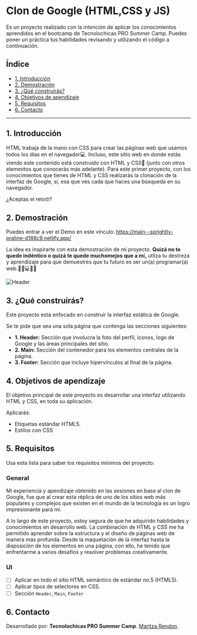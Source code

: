 # Clon de Google (HTML,CSS y JS)
Es un proyecto realizado con la intención de aplicar los conocimientos aprendidos en el bootcamp de Tecnolochicas PRO Summer Camp.
Puedes poner un práctica tus habilidades revisando y utilizando el código a continuación.

## Índice
* [1. Introducción](https://github.com/MaritzaRend/clon-de-Google/blob/main/README.md#1introducci%C3%B3n)
* [2. Demostración](https://github.com/MaritzaRend/clon-de-Google/blob/main/README.md#2demostraci%C3%B3n)
* [3. ¿Qué construirás?](https://github.com/MaritzaRend/clon-de-Google/blob/main/README.md#3-qu%C3%A9-construir%C3%A1s)
* [4. Objetivos de apendizaje](https://github.com/MaritzaRend/clon-de-Google/blob/main/README.md#4-objetivos-de-apendizaje)
* [5. Requisitos](https://github.com/MaritzaRend/clon-de-Google/blob/main/README.md#5-requisitos)
* [6. Contacto](https://github.com/MaritzaRend/clon-de-Google/blob/main/README.md#6-contacto)
****

## 1. Introducción
HTML trabaja de la mano con CSS para crear las páginas web que usamos todos los días en el navegador💻. Incluso, este sitio web en donde estás viendo este contenido está construido con HTML y CSS🤯 (junto con otros elementos que conocerás más adelante). Para este primer proyecto, con los conocimientos que tienes de HTML y CSS realizarás la clonación de la interfaz de Google, sí, esa que ves cada que haces una búsqueda en su navegador.

¿Aceptas el reto🤓?

## 2. Demostración
Puedes entrar a ver el Demo en este vínculo: https://main--sprightly-praline-d188c9.netlify.app/

La idea es inspirarte con esta demostración de mi proyecto.
**Quizá no te quede indéntico o quizá te quede muchomejos que a mí,** utliza tu destreza y aprendizaje para que demuestres que tu futuro es ser un(a) programar(a) web.👩🏻💻👦🏻

![Header]("imágenes/captura.JPG")

## 3. ¿Qué construirás?
Este proyecto está enfocado en construir la interfaz estática de Google.

Se te pide que sea una sola página que contenga las secciones siguientes:
  - **1. Header:**
    Sección que involucra la foto del perfil, iconos, logo de Google y las áreas principales del sitio.
  - **2. Main:**
    Sección del contenedor para los elementos centrales de la página. 
  - **3. Footer:**
    Sección que incluye hipervínculos al final de la página.


## 4. Objetivos de apendizaje
El objetivo principal de este proyecto es desarrollar una interfaz utilizando HTML y CSS, en toda su aplicación.

Aplicarás:

- Etiquetas estándar HTML5.
- Estilos con CSS

## 5. Requisitos

Usa esta lista para saber los requisitos mínimos del proyecto:

### General
Mi experiencia y apendizaje obtenido en las sesiones en base al clon de Google, fue que al crear esta réplica de uno de los sitios web más populares y complejos que existen en el mundo de la tecnología es un logro impresionante para mí.

A lo largo de este proyecto, estoy segura de que he adquirido habilidades y conocimientos en desarrollo web. La combinación de HTML y CSS me ha permitido aprender sobre la estructura y el diseño de páginas web de manera más profunda. Desde la maquetación de la interfaz hasta la disposición de los elementos en una página, con ello, he tenido que enfrentarme a varios desafíos y resolver problemas creativamente.

### UI
- [ ] Aplicar en todo el sitio HTML semántico de estándar no.5 (HTML5).
- [ ] Aplicar tipos de selectores en CSS.
- [ ] Sección `Header`, `Main`, `Footer`

## 6. Contacto
Desarrollado por: **Tecnolochicas PRO Summer Camp**.
[Maritza Rendon](https://www.linkedin.com/in/maritza-rendon/).


